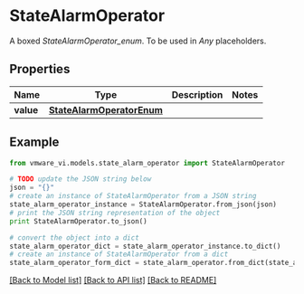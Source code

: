 # StateAlarmOperator

A boxed *StateAlarmOperator_enum*. To be used in *Any* placeholders. 

## Properties
Name | Type | Description | Notes
------------ | ------------- | ------------- | -------------
**value** | [**StateAlarmOperatorEnum**](StateAlarmOperatorEnum.md) |  | 

## Example

```python
from vmware_vi.models.state_alarm_operator import StateAlarmOperator

# TODO update the JSON string below
json = "{}"
# create an instance of StateAlarmOperator from a JSON string
state_alarm_operator_instance = StateAlarmOperator.from_json(json)
# print the JSON string representation of the object
print StateAlarmOperator.to_json()

# convert the object into a dict
state_alarm_operator_dict = state_alarm_operator_instance.to_dict()
# create an instance of StateAlarmOperator from a dict
state_alarm_operator_form_dict = state_alarm_operator.from_dict(state_alarm_operator_dict)
```
[[Back to Model list]](../README.md#documentation-for-models) [[Back to API list]](../README.md#documentation-for-api-endpoints) [[Back to README]](../README.md)


